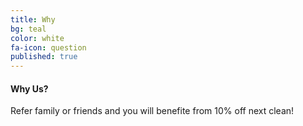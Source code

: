 ```yaml
---
title: Why
bg: teal
color: white
fa-icon: question 
published: true
---
```


#### Why Us?

Refer family or friends and you will benefite from 10% off next clean!
